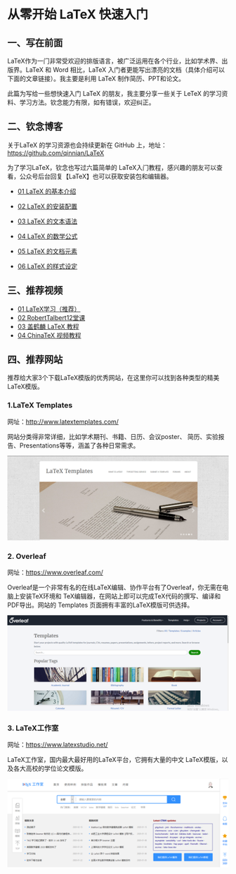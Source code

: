 # 从零开始 LaTeX 快速入门

## 一、写在前面

LaTeX作为⼀⻔⾮常受欢迎的排版语⾔，被⼴泛运⽤在各个⾏业，⽐如学术界、出版界。LaTeX 和 Word 相比，LaTeX 入门者更能写出漂亮的文档（具体介绍可以下面的文章链接）。我主要是利用 LaTeX 制作简历、PPT和论文。

此篇为写给一些想快速入门 LaTeX 的朋友，我主要分享一些关于 LeTeX 的学习资料、学习方法。钦念能力有限，如有错误，欢迎纠正。

## 二、钦念博客

关于LaTeX 的学习资源也会持续更新在 GitHub 上，地址：https://github.com/qinnian/LaTeX

为了学习LaTeX，钦念也写过六篇简单的 LaTeX⼊⻔教程，感兴趣的朋友可以查看，公众号后台回复【LaTeX】也可以获取安装包和编辑器。

- [01 LaTeX 的基本介绍](http://mp.weixin.qq.com/s?__biz=MzU4MjQ1MjU5MA==&mid=2247483888&idx=2&sn=88a66f08180812aaca072f6cab7ddd84&chksm=fdb955f1cacedce7138ace1b9dec818b243f5b45e67dd4526d91da2fc52dc80e21e5e876cf9f&token=2064146655&lang=zh_CN#rd)
  
- [02 LaTeX 的安装配置](http://mp.weixin.qq.com/s?__biz=MzU4MjQ1MjU5MA==&mid=2247483888&idx=3&sn=9ca7d60acacbe2451503b4c272006273&chksm=fdb955f1cacedce7cfd25bf36e7caa8daee09f9061d4612378dcdf37c27b1ef1ec90d50bb4f2&token=2064146655&lang=zh_CN#rd)
- [03 LaTeX 的文本语法](https://mp.weixin.qq.com/s/gF_5d-BrE-DjCIkclvIWQA)
  
- [04 LaTeX 的数学公式](https://mp.weixin.qq.com/s/MT6X76R6vKN-V7GTHnUGFw)

- [05 LaTeX 的文档元素](http://mp.weixin.qq.com/s?__biz=MzU4MjQ1MjU5MA==&mid=2247483943&idx=1&sn=be6d4c6af6104191cc7bc58204edb511&chksm=fdb95626cacedf3052d6c57e2bf329524ac7ef526957b4cad1b646204a9b09787229efeaced4&token=2064146655&lang=zh_CN#rd)

- [06 LaTeX 的样式设定](http://mp.weixin.qq.com/s?__biz=MzU4MjQ1MjU5MA==&mid=2247483943&idx=2&sn=e3cb23377cd81fa405d997f5ce7b3f51&chksm=fdb95626cacedf303471c25600a9b507e89eca2834e20f8b05c003b4a30549cf7b82138770f8&token=2064146655&lang=zh_CN#rd)

## 三、推荐视频

- [01 LaTeX学习（推荐）](https://www.bilibili.com/video/av88865956)
- [02 RobertTalbert12堂课](https://www.bilibili.com/video/av90049360)
- [03 盖鹤麟 LaTeX 教程](https://www.bilibili.com/video/av90045496)
- [04 ChinaTeX 视频教程](https://www.bilibili.com/video/av90051843)

## 四、推荐网站

推荐给⼤家3个下载LaTeX模版的优秀⽹站，在这⾥你可以找到各种类型的精美LaTeX模版。

### 1.LaTeX Templates

网址：http://www.latextemplates.com/

网站分类得⾮常详细，⽐如学术期刊、书籍、⽇历、会议poster、 简历、实验报告、Presentations等等，涵盖了各种⽇常需求。

![](https://raw.githubusercontent.com/qinnian/FigureBed/master/20200227125232.png)

### 2. Overleaf

网址：https://www.overleaf.com/

Overleaf是⼀个⾮常有名的在线LaTeX编辑、协作平台有了Overleaf，你⽆需在电脑上安装TeX环境和 TeX编辑器，在⽹站上即可以完成TeX代码的撰写、编译和PDF导出。⽹站的 Templates 页面拥有丰富的LaTeX模版可供选择。

![](https://raw.githubusercontent.com/qinnian/FigureBed/master/20200227125951.png)

### 3. LaTeX⼯作室

网址：https://www.latexstudio.net/

LaTeX⼯作室，国内最⼤最好⽤的LaTeX平台，它拥有⼤量的中⽂ LaTeX模版，以及各⼤⾼校的学位论⽂模版。

![](https://raw.githubusercontent.com/qinnian/FigureBed/master/20200227130245.png)




